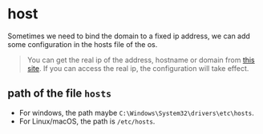 # host

Sometimes we need to bind the domain to a fixed ip address, we can add some configuration in the hosts file of the os.

> You can get the real ip of the address, hostname or domain from [this site](https://www.ipaddress.com/). If you can access the real ip, the configuration will take effect.

## path of the file `hosts`

- For windows, the path maybe `C:\Windows\System32\drivers\etc\hosts`.
- For Linux/macOS, the path is `/etc/hosts`.
